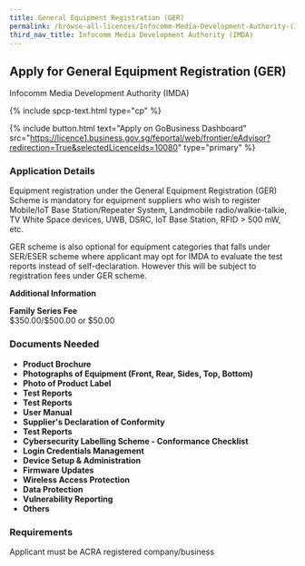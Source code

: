 ```yaml
---
title: General Equipment Registration (GER)
permalink: /browse-all-licences/Infocomm-Media-Development-Authority-(IMDA)/General-Equipment-Registration-(GER)
third_nav_title: Infocomm Media Development Authority (IMDA)
---
```


## Apply for General Equipment Registration (GER)

Infocomm Media Development Authority (IMDA)

{% include spcp-text.html type="cp" %}

{% include button.html text="Apply on GoBusiness Dashboard" src="https://licence1.business.gov.sg/feportal/web/frontier/eAdvisor?redirection=True&selectedLicenceIds=10080" type="primary" %}

### Application Details

<p>Equipment registration under the General Equipment Registration (GER) Scheme is mandatory for equipment suppliers who wish to register Mobile/IoT Base Station/Repeater System, Landmobile radio/walkie-talkie, TV White Space devices, UWB, DSRC, IoT Base Station, RFID > 500 mW, etc.</p>
<p>GER scheme is also optional for equipment categories that falls under SER/ESER scheme where applicant may opt for IMDA to evaluate the test reports instead of self-declaration. However this will be subject to registration fees under GER scheme.</p>

**Additional Information**

<p><strong>Family Series Fee</strong><br />$350.00/$500.00 or $50.00</p>

### Documents Needed

<ul>
 <li><strong>Product Brochure</strong></li>
 <li><strong>Photographs of Equipment (Front, Rear, Sides, Top, Bottom)</strong></li>
 <li><strong>Photo of Product Label</strong></li>
 <li><strong>Test Reports</strong></li>
 <li><strong>Test Reports</strong></li>
 <li><strong>User Manual</strong></li>
 <li><strong>Supplier's Declaration of Conformity</strong></li>
 <li><strong>Test Reports</strong></li>
 <li><strong>Cybersecurity Labelling Scheme - Conformance Checklist</strong></li>
 <li><strong>Login Credentials Management</strong></li>
 <li><strong>Device Setup & Administration</strong></li>
 <li><strong>Firmware Updates</strong></li>
 <li><strong>Wireless Access Protection</strong></li>
 <li><strong>Data Protection</strong></li>
 <li><strong>Vulnerability Reporting</strong></li>
 <li><strong>Others</strong></li>
 </ul>

### Requirements

Applicant must be ACRA registered company/business

